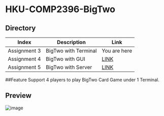 # HKU-COMP2396-BigTwo

## Directory
Index|Description|Link
-----|----|-------
Assignment 3|BigTwo with Terminal|You are here
Assignment 4|BigTwo with GUI|[LINK](https://github.com/Henryyy-Hung/HKU-COMP2396-BigTwo/tree/Assignment-4)
Assignment 5|BigTwo with Server|[LINK](https://github.com/Henryyy-Hung/HKU-COMP2396-BigTwo)

##Feature
Support 4 players to play BigTwo Card Game under 1 Terminal.

## Preview
![image](https://user-images.githubusercontent.com/78750074/208287662-4f21eaad-9b3f-4b12-9a7a-0ffe7b47ad0d.png)
